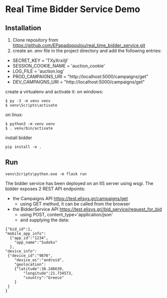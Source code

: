 Real Time Bidder Service Demo
========


Installation
------------
1. Clone repository from https://github.com/EPapadopoulou/real_time_bidder_service.git
2. create an .env file in the project directory and add the following entries: 
  - SECRET_KEY = 'TXyXrxiIjΙ'
  - SESSION_COOKIE_NAME = 'auction_cookie'
  - LOG_FILE = 'auction.log'
  - PROD_CAMPAIGNS_URI = "http://localhost:5000/campaigns/get"
  - DEV_CAMPAIGNS_URI = "http://localhost:5000/campaigns/get"

create a virtualenv and activate it:
on windows: 
```
$ py -3 -m venv venv
$ venv\Scripts\activate
```
on linux:
```
$ python3 -m venv venv
$ . venv/bin/activate
```

install bidder
```
pip install -e .
```

Run
------

```
venv\Scripts\python.exe -m flask run
```
The bidder service has been deployed on an IIS server using wsgi. 
The bidder exposes 2 REST API endpoints:
- the Campaigns API https://test.elisys.gr/campaigns/get 
  -   using GET method, it can be called from the browser
- the BidderService API https://test.elisys.gr//bid_service/request_for_bid 
  -   using POST, content_type='application/json'
  -   and supplying the data: 
```
{"bid_id":1, 
"mobile_app_info":
  {"app_id":"1234",
  	"app_name":"Sudoku"
  },
"device_info":
 {"device_id":"9876",
 	"device_os":"android",
 	"geolocation":
 	{"latitude":38.246639,
 		"longitude":21.734573,
 		"country":"Greece"
 	}
 } 
}
```
